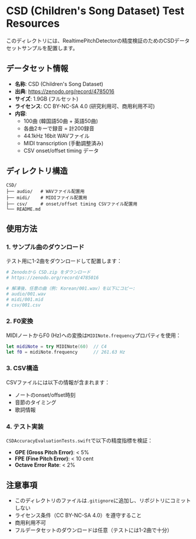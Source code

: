 # CSD (Children's Song Dataset) Test Resources

このディレクトリには、RealtimePitchDetectorの精度検証のためのCSDデータセットサンプルを配置します。

## データセット情報

- **名称**: CSD (Children's Song Dataset)
- **出典**: https://zenodo.org/record/4785016
- **サイズ**: 1.9GB (フルセット)
- **ライセンス**: CC BY-NC-SA 4.0 (研究利用可、商用利用不可)
- **内容**:
  - 100曲 (韓国語50曲 + 英語50曲)
  - 各曲2キーで録音 = 計200録音
  - 44.1kHz 16bit WAVファイル
  - MIDI transcription (手動調整済み)
  - CSV onset/offset timing データ

## ディレクトリ構造

```
CSD/
├── audio/   # WAVファイル配置用
├── midi/    # MIDIファイル配置用
├── csv/     # onset/offset timing CSVファイル配置用
└── README.md
```

## 使用方法

### 1. サンプル曲のダウンロード

テスト用に1-2曲をダウンロードして配置します：

```bash
# Zenodoから CSD.zip をダウンロード
# https://zenodo.org/record/4785016

# 解凍後、任意の曲（例: Korean/001.wav）を以下にコピー:
# audio/001.wav
# midi/001.mid
# csv/001.csv
```

### 2. F0変換

MIDIノートからF0 (Hz)への変換は`MIDINote.frequency`プロパティを使用：

```swift
let midiNote = try MIDINote(60)  // C4
let f0 = midiNote.frequency      // 261.63 Hz
```

### 3. CSV構造

CSVファイルには以下の情報が含まれます：
- ノートのonset/offset時刻
- 音節のタイミング
- 歌詞情報

### 4. テスト実装

`CSDAccuracyEvaluationTests.swift`で以下の精度指標を検証：
- **GPE (Gross Pitch Error)**: < 5%
- **FPE (Fine Pitch Error)**: < 10 cent
- **Octave Error Rate**: < 2%

## 注意事項

- このディレクトリのファイルは`.gitignore`に追加し、リポジトリにコミットしない
- ライセンス条件（CC BY-NC-SA 4.0）を遵守すること
- 商用利用不可
- フルデータセットのダウンロードは任意（テストには1-2曲で十分）
